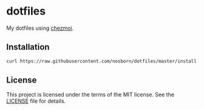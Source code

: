 # dotfiles

My dotfiles using [chezmoi](https://www.chezmoi.io).

## Installation

```sh
curl https://raw.githubusercontent.com/nosborn/dotfiles/master/install.sh | sh -
```

## License

This project is licensed under the terms of the MIT license.
See the [LICENSE](LICENSE) file for details.
